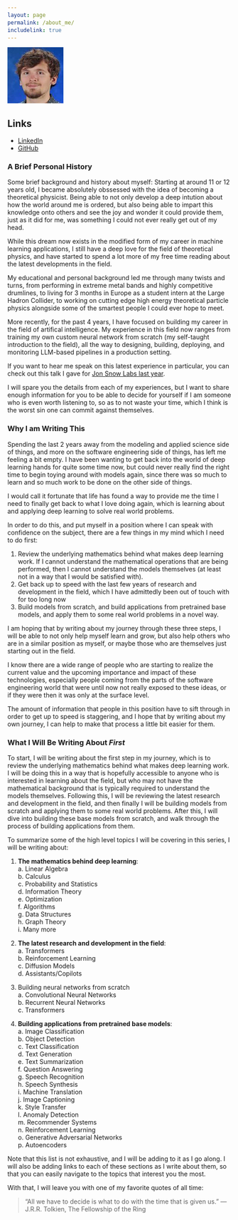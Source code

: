 ```yaml
---
layout: page
permalink: /about_me/
includelink: true
---
```


<div class="imgcap_noborder" align="left">
  <img src="/static/me.jpg" width="25%" height="25%">
</div>

## Links
* [LinkedIn](https://www.linkedin.com/in/zwimpee/)
* [GitHub](https://github.com/zwimpee)

### A Brief Personal History
Some brief background and history about myself: Starting at around 11 or 12 years old, I became absolutely obssessed with the idea
of becoming a theoretical physicist. Being able to not only develop a deep intution about how the world around me is ordered, but
also being able to impart this knowledge onto others and see the joy and wonder it could provide them, just as it did for me, was
something I could not ever really get out of my head. 

While this dream now exists in the modified form of my career in machine learning applications, I still have a deep love for the field of theoretical physics, and have started to spend a lot more of my free time reading about the latest developments in the field.

My educational and personal background led me through many twists and turns, from performing in extreme metal bands and highly competitive drumlines,
to living for 3 months in Europe as a student intern at the Large Hadron Collider, to working on cutting edge high energy theoretical particle physics alongside some of the smartest people I could ever hope to meet.

More recently, for the past 4 years, I have focused on building my career in the field of artifical intelligence. My experience in this field now ranges from training my own custom neural network from scratch (my self-taught introduction to the field), all the way to designing, building, deploying, and monitoring LLM-based pipelines in a production setting.

If you want to hear me speak on this latest experience in particular, you can check out this talk I gave for  [Jon Snow Labs last year](https://www.nlpsummit.org/creating-and-maintaining-pipelines-for-machine-learning-operations/).

I will spare you the details from each of my experiences, but I want to share enough information for you to be able to decide for yourself if I am someone who is even worth listening to, so as to not waste your time, which I think is the worst sin one can commit against themselves. 

### Why I am Writing This
Spending the last 2 years away from the modeling and applied science side of things, and more on the software engineering side of things, has left me feeling a bit empty. I have been wanting to get back into the world of deep learning hands for quite some time now, but could never really find the right time to begin toying around with models again, since there was so much to learn and so much work to be done on the other side of things. 

I would call it fortunate that life has found a way to provide me the time I need to finally get back to what I love doing again, which is learning about and applying deep learning to solve real world problems.

In order to do this, and put myself in a position where I can speak with confidence on the subject, there are a few things in my mind which I need to do first:

1. Review the underlying mathematics behind what makes deep learning work. If I cannot understand the mathematical operations that are being performed, then I cannot understand the models themselves (at least not in a way that I would be satisfied with).
2. Get back up to speed with the last few years of research and development in the field, which I have admittedly been out of touch with for too long now
3. Build models from scratch, and build applications from pretrained base models, and apply them to some real world problems in a novel way.

I am hoping that by writing about my journey through these three steps, I will be able to not only help myself learn and grow, but also help others who are in a similar position as myself, or maybe those who are themselves just starting out in the field. 

I know there are a wide range of people who are starting to realize the current value and the upcoming importance and impact of these technologies, especially people coming from the parts of the software engineering world that were until now not really exposed to these ideas, or if they were then it was only at the surface level.

The amount of information that people in this position have to sift through in order to get up to speed is staggering, and I hope that by writing about my own journey, I can help to make that process a little bit easier for them.


### What I Will Be Writing About *First*
To start, I will be writing about the first step in my journey, which is to review the underlying mathematics behind what makes deep learning work. I will be doing this in a way that is hopefully accessible to anyone who is interested in learning about the field, but who may not have the mathematical background that is typically required to understand the models themselves. 
Following this, I will be reviewing the latest research and development in the field, and then finally I will be building models from scratch and applying them to some real world problems.
After this, I will dive into building these base models from scratch, and walk through the process of building applications from them.

To summarize some of the high level topics I will be covering in this series, I will be writing about:

1. **The mathematics behind deep learning**:\
    a. Linear Algebra\
    b. Calculus\
    c. Probability and Statistics\
    d. Information Theory\
    e. Optimization\
    f. Algorithms\
    g. Data Structures\
    h. Graph Theory\
    i. Many more

2. **The latest research and development in the field**:\
    a. Transformers\
    b. Reinforcement Learning\
    c. Diffusion Models\
    d. Assistants/Copilots

3. Building neural networks from scratch\
    a. Convolutional Neural Networks\
    b. Recurrent Neural Networks\
    c. Transformers

4. **Building applications from pretrained base models**:\
    a. Image Classification\
    b. Object Detection\
    c. Text Classification\
    d. Text Generation\
    e. Text Summarization\
    f. Question Answering\
    g. Speech Recognition\
    h. Speech Synthesis\
    i. Machine Translation\
    j. Image Captioning\
    k. Style Transfer\
    l. Anomaly Detection\
    m. Recommender Systems\
    n. Reinforcement Learning\
    o. Generative Adversarial Networks\
    p. Autoencoders

Note that this list is not exhaustive, and I will be adding to it as I go along. I will also be adding links to each of these sections as I write about them, so that you can easily navigate to the topics that interest you the most.

With that, I will leave you with one of my favorite quotes of all time:
> “All we have to decide is what to do with the time that is given us.” ― J.R.R. Tolkien, The Fellowship of the Ring 

